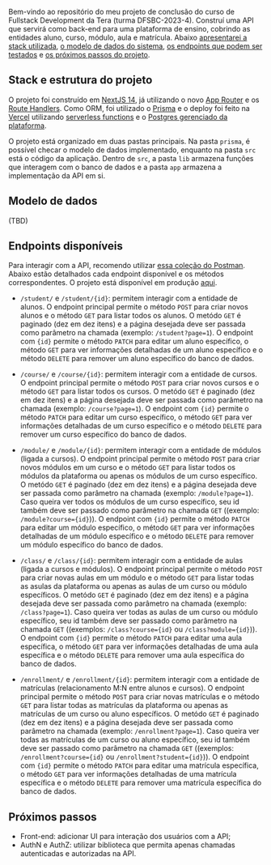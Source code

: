 Bem-vindo ao repositório do meu projeto de conclusão do curso de Fullstack Development da Tera (turma DFSBC-2023-4). Construí uma API que servirá como back-end para uma plataforma de ensino, cobrindo as entidades aluno, curso, módulo, aula e matrícula. Abaixo [apresentarei a stack utilizada](#stack-e-estrutura-do-projeto), [o modelo de dados do sistema](#modelo-de-dados), [os endpoints que podem ser testados](#endpoints-disponíveis) e [os próximos passos do projeto](#próximos-passos).

## Stack e estrutura do projeto

O projeto foi construído em [NextJS 14](https://nextjs.org/blog/next-14), já utilizando o novo [App Router](https://nextjs.org/docs/app) e os [Route Handlers](https://nextjs.org/docs/app/building-your-application/routing/route-handlers). Como ORM, foi utilizado o [Prisma](https://www.prisma.io/) e o deploy foi feito na [Vercel](https://vercel.com/) utilizando [serverless functions](https://vercel.com/docs/functions/serverless-functions) e o [Postgres gerenciado da plataforma](https://vercel.com/storage/postgres).

O projeto está organizado em duas pastas principais. Na pasta `prisma`, é possível checar o modelo de dados implementado, enquanto na pasta `src` está o código da aplicação. Dentro de `src`, a pasta `lib` armazena funções que interagem com o banco de dados e a pasta `app` armazena a implementação da API em si.

## Modelo de dados

(TBD)

## Endpoints disponíveis

Para interagir com a API, recomendo utilizar [essa coleção do Postman](https://api.postman.com/collections/28638293-ff8adec0-fc2d-42d8-ab63-7c0e3dd6b562?access_key=PMAT-01HHYHPSK96ZPRCEMS48Z82G3E). Abaixo estão detalhados cada endpoint disponível e os métodos correspondentes. O projeto está disponível em produção [aqui](https://tera-lxs.vercel.app/).

- `/student/` e `/student/{id}`: permitem interagir com a entidade de alunos. O endpoint principal permite o método `POST` para criar novos alunos e o método `GET` para listar todos os alunos. O metódo `GET` é paginado (dez em dez itens) e a página desejada deve ser passada como parâmetro na chamada (exemplo: `/student?page=1`). O endpoint com `{id}` permite o método `PATCH` para editar um aluno específico, o método `GET` para ver informações detalhadas de um aluno específico e o método `DELETE` para remover um aluno específico do banco de dados.

- `/course/` e `/course/{id}`: permitem interagir com a entidade de cursos. O endpoint principal permite o método `POST` para criar novos cursos e o método `GET` para listar todos os cursos. O metódo `GET` é paginado (dez em dez itens) e a página desejada deve ser passada como parâmetro na chamada (exemplo: `/course?page=1`). O endpoint com `{id}` permite o método `PATCH` para editar um curso específico, o método `GET` para ver informações detalhadas de um curso específico e o método `DELETE` para remover um curso específico do banco de dados.

- `/module/` e `/module/{id}`: permitem interagir com a entidade de módulos (ligada a cursos). O endpoint principal permite o método `POST` para criar novos módulos em um curso e o método `GET` para listar todos os módulos da plataforma ou apenas os módulos de um curso específico. O metódo `GET` é paginado (dez em dez itens) e a página desejada deve ser passada como parâmetro na chamada (exemplo: `/module?page=1`). Caso queira ver todos os módulos de um curso específico, seu id também deve ser passado como parâmetro na chamada `GET` ((exemplo: `/module?course={id}`)). O endpoint com `{id}` permite o método `PATCH` para editar um módulo específico, o método `GET` para ver informações detalhadas de um módulo específico e o método `DELETE` para remover um módulo específico do banco de dados.

- `/class/` e `/class/{id}`: permitem interagir com a entidade de aulas (ligada a cursos e módulos). O endpoint principal permite o método `POST` para criar novas aulas em um módulo e o método `GET` para listar todas as asulas da plataforma ou apenas as aulas de um curso ou módulo específicos. O metódo `GET` é paginado (dez em dez itens) e a página desejada deve ser passada como parâmetro na chamada (exemplo: `/class?page=1`). Caso queira ver todas as aulas de um curso ou módulo específico, seu id também deve ser passado como parâmetro na chamada `GET` ((exemplos: `/class?course={id}` ou `/class?module={id}`)). O endpoint com `{id}` permite o método `PATCH` para editar uma aula específica, o método `GET` para ver informações detalhadas de uma aula específica e o método `DELETE` para remover uma aula específica do banco de dados.

- `/enrollment/` e `/enrollment/{id}`: permitem interagir com a entidade de matrículas (relacionamento M:N entre alunos e cursos). O endpoint principal permite o método `POST` para criar novas matrículas e o método `GET` para listar todas as matrículas da plataforma ou apenas as matrículas de um curso ou aluno específicos. O metódo `GET` é paginado (dez em dez itens) e a página desejada deve ser passada como parâmetro na chamada (exemplo: `/enrollment?page=1`). Caso queira ver todas as matrículas de um curso ou aluno específico, seu id também deve ser passado como parâmetro na chamada `GET` ((exemplos: `/enrollment?course={id}` ou `/enrollment?student={id}`)). O endpoint com `{id}` permite o método `PATCH` para editar uma matrícula específica, o método `GET` para ver informações detalhadas de uma matrícula específica e o método `DELETE` para remover uma matrícula específica do banco de dados.

## Próximos passos

- Front-end: adicionar UI para interação dos usuários com a API;
- AuthN e AuthZ: utilizar biblioteca que permita apenas chamadas autenticadas e autorizadas na API.
